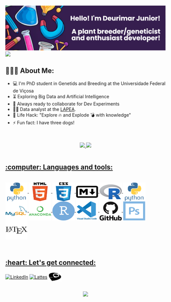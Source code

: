 [![MasterHead](https://github.com/juniorherenio/juniorherenio/blob/gh-pages/banner.png)](https://www.linkedin.com/in/juniorherenio/)
![](https://komarev.com/ghpvc/?username=juniorherenio&style=flat-square)

<h2 align="left">👨🏻‍💻 About Me:</h2>

- :computer: I'm PhD student in Genetids and Breeding at the Universidade Federal de Viçosa
- :hourglass_flowing_sand:  Exploring Big Data and Artificial Intelligence
- :rocket: Always ready to collaborate for Dev Experiments
- :man_technologist: Data analyst at the <a href="https://lapea.ufv.br/">LAPEA</a>.
- :dart: Life Hack: "Explore :fire: and Explode :bomb: with knowledge" 
- :zap: Fun fact: I have three dogs!<br>

<br>
<br>
<div align="center">
  <a href="https://github.com/juniorherenio">
  <img height="180em" src="https://github-readme-stats.vercel.app/api?username=juniorherenio&show_icons=true&theme=vue-dark&include_all_commits=true&count_private=true"/>
  <img height="180em" src="https://github-readme-stats.vercel.app/api/top-langs/?username=juniorherenio&layout=compact&langs_count=7&theme=vue-dark"/>
</div>

<br>
<h2 align="left">:computer: Languages and tools:</h2>
<div style="display: inline_block"><br>
<img align="center" alt="Python" height="60" width="70" src="https://github.com/devicons/devicon/blob/master/icons/python/python-original-wordmark.svg">
<img align="center" alt="HTML5" height="60" width="70" src="https://github.com/devicons/devicon/blob/master/icons/html5/html5-original-wordmark.svg">
<img align="center" alt="CSS3" height="60" width="70" src="https://github.com/devicons/devicon/blob/master/icons/css3/css3-original-wordmark.svg">
<img align="center" alt="Marddown" height="60" width="70" src="https://github.com/devicons/devicon/blob/master/icons/markdown/markdown-original.svg">
<img align="center" alt="R" height="60" width="70" src="https://github.com/devicons/devicon/blob/master/icons/r/r-original.svg">
<img align="center" alt="Python" height="60" width="70" src="https://github.com/devicons/devicon/blob/master/icons/python/python-original-wordmark.svg">
<img align="center" alt="MySQL" height="60" width="70" src="https://github.com/devicons/devicon/blob/master/icons/mysql/mysql-original-wordmark.svg">
<img align="center" alt="Anaconda" height="60" width="70" src="https://github.com/devicons/devicon/blob/master/icons/anaconda/anaconda-original-wordmark.svg">
<img align="center" alt="RStudio" height="60" width="70" src="https://github.com/devicons/devicon/blob/master/icons/rstudio/rstudio-original.svg">
<img align="center" alt="VSCode" height="60" width="70" src="https://github.com/devicons/devicon/blob/master/icons/vscode/vscode-original-wordmark.svg">
<img align="center" alt="Github" height="60" width="70" src="https://github.com/devicons/devicon/blob/master/icons/github/github-original-wordmark.svg">
<img align="center" alt="Photoshop" height="60" width="70" src="https://github.com/devicons/devicon/blob/master/icons/photoshop/photoshop-line.svg">
<img align="center" alt="Latex" height="60" width="70" src="https://github.com/devicons/devicon/blob/master/icons/latex/latex-original.svg">
</p>
</div>

<br>
<h2 align="left">:heart: Let's get connected:</h2>
<p align="left">
 <a href="https://www.linkedin.com/in/juniorherenio/" target="blank"><img align="center" src="https://cdn.jsdelivr.net/npm/simple-icons@3.0.1/icons/linkedin.svg" alt="LinkedIn" height="30" width="40" /></a>
 <a href="https://www.instagram.com/juniorherenio/" target="blank"><img align="center" src="https://cdn.jsdelivr.net/npm/simple-icons@3.0.1/icons/instagram.svg" alt="Lattes" height="30" width="40" /></a>
 <a href="http://lattes.cnpq.br/2477163031192105" target="blank"><img align="center" src="https://github.com/juniorherenio/juniorherenio/blob/gh-pages/lattes.svg" alt="Instagram" height="30" width="40" /></a>
</p>

<br>
<div align="center">
  <img height="180em" src="https://quotes-github-readme.vercel.app/api?type=horizontal&theme=dark"/>
</div>

